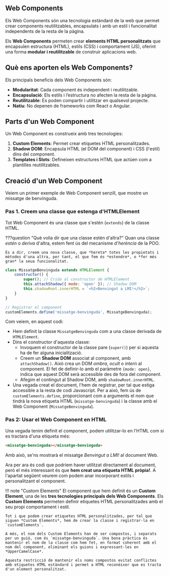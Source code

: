 ## Web Components

Els Web Components són una tecnologia estàndard de la web que permet crear components reutilitzables, encapsulats i amb un estil i funcionalitat independents de la resta de la pàgina.

Els **Web Components** permeten crear **elements HTML personalitzats** que encapsulen estructura (HTML), estils (CSS) i comportament (JS), oferint una forma **modular i reutilitzable** de construir aplicacions web.

## Què ens aporten els Web Components?

Els principals beneficis dels Web Components són:

* **Modularitat**: Cada component és independent i reutilitzable.
* **Encapsulació**: Els estils i l’estructura no afecten la resta de la pàgina.
* **Reutilitzable**: Es poden compartir i utilitzar en qualsevol projecte.
* **Natiu**: No depenen de frameworks com React o Angular.

## Parts d'un Web Component

Un Web Component es construeix amb tres tecnologies:

1. **Custom Elements**: Permet crear etiquetes HTML personalitzades.
2. **Shadow DOM**: Encapsula HTML (el DOM del component) i CSS (l'estil) dins del component.
3. **Templates i Slots**: Defineixen estructures HTML que actúen com a plantilles reutilitzables.

## Creació d'un Web Component

Veiem un primer exemple de Web Component senzill, que mostre un missatge de benvinguda.

### Pas 1. Creem una classe que estenga d'HTMLElement

Tot Web Component és una classe que s'estén (`extends`) de la classe HTML.

???question "Què volia dir que una classe estén d'altra?"
    Quan una classe *estén* o *deriva* d'altra, estem fent ús del mecanisme d'*herència* de la POO.

    És a dir, creem una nova classe, que *hereta* totes les propietats i mètodes d'una altra, per tant, el que fem és *estendre*, o *fer més gran* la seua funcionalitat.

```js
class MissatgeBenvinguda extends HTMLElement {
    constructor() {
        super(); // Crida al constructor de HTMLElement
        this.attachShadow({ mode: 'open' }); // Shadow DOM
        this.shadowRoot.innerHTML = `<h2>Benvingut a LMI!</h2>`;
    }
}

// Registrar el component
customElements.define('missatge-benvinguda', MissatgeBenvinguda);
```

Com veiem, en aquest codi:

* Hem definit la classe `MissatgeBenvinguda` com a una classe derivada de `HTMLElement`.
* Dins el constructor d'aquesta classe:
  * Invoquem el constructor de la classe pare (`super()`) per si aquesta ha de fer alguna inicialització.
  * Creem un **Shadow DOM** associat al component, amb `attachShadow()`. Això crea un DOM *ombra*, *ocult* o *intern* al component. El fet de definir-lo amb el paràmetre `{mode: open}`, indica que aquest DOM serà accessible des de fora del component.
  * Afegim el contingut al Shadow DOM, amb `shadowRoot.innerHTML`.
* Una vegada creat el document, l'hem de registrar, per tal que estiga accessible a la resta de codi Javascript. Per a això, fem ús de `customElements.define`, proporcionant com a arguments el nom que tindrà la nova etiqueta HTML (`missatge-benvinguda`) i la classe amb el Web Component (`MissatgeBenvinguda`).

### Pas 2: Usar el Web Component en HTML

Una vegada tenim definit el component, podem utilitzar-lo en l'HTML com si es tractara d'una etiqueta més:

```html
<missatge-benvinguda></missatge-benvinguda>
```

Amb això, se'ns mostrarà el missatge *Benvingut a LMI!* al document Web.

Ara per ara és codi que podríem haver utilitzat directament al document, però el més interessant és que **hem creat una etiqueta HTML pròpia!**. A l'apartat següent veurem com podem anar incorporant estils i personalitzant el component.

!!! note "Custom Elements"
    El component que hem definit és un **Custom Element**, una de les **tres tecnologies principals dels Web Components**. Els **Custom Elements** permeten definir etiquetes HTML personalitzades amb el seu propi comportament i estil.

    Tot i que podem crear etiquetes HTML personalitzades, per tal que siguen *Custom Elements*, hem de crear la classe i registrar-la en `customElements`. 

    A més, el nom dels Custom Elements han de ser compostos, i separats per un guió, com és `missatge-benvinguda`. Una bona pràctica és mantenir el nom de la classe com hem fet, en format coherent amb el nom del component, eliminant els guions i expressant-les en *UpperCamelCase*.
    
    Aquesta restricció de mantenir els noms compostos evitat conflictes amb etiquetes HTML estàndard i permet a HTML reconèixer que es tracta d'un element personalitzat.

